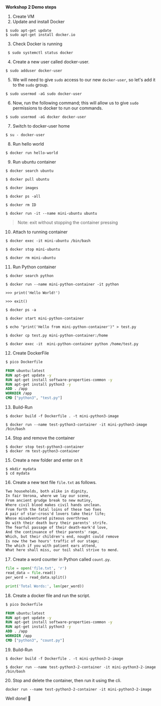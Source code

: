 **Workshop 2 Demo steps**

1. Create VM
2. Update and install Docker

```shell
$ sudo apt-get update
$ sudo apt-get install docker.io
```

3. Check Docker is running

```shell
 $ sudo systemctl status docker
```

4. Create a new user called docker-user.

```shell
$ sudo adduser docker-user
```

5. We will need to give `sudo` access to our new `docker-user`, so let's add it to the `sudo` group.

```shell
$ sudo usermod -aG sudo docker-user
```

6. Now, run the following command; this will allow us to give `sudo` permissions to docker to run our commands.

```shell
$ sudo usermod -aG docker docker-user
```

7. Switch to docker-user home

```shell
$ su - docker-user
```

8. Run hello world

```shell
$ docker run hello-world
```

9. Run ubuntu container

```shell
$ docker search ubuntu

$ docker pull ubuntu

$ docker images

$ docker ps -all

$ docker rm ID

$ docker run -it --name mini-ubuntu ubuntu
```
> Note: exit without stopping the container pressing

10. Attach to running container

```shell
$ docker exec -it mini-ubuntu /bin/bash 

$ docker stop mini-ubuntu

$ docker rm mini-ubuntu
```

11. Run Python container

```shell
$ docker search python

$ docker run --name mini-python-container -it python

>>> print('Hello World!')

>>> exit()

$ docker ps -a

$ docker start mini-python-container 

$ echo "print('Hello from mini-python-container')" > test.py

$ docker cp test.py mini-python-container:/home

$ docker exec -it  mini-python-container python /home/test.py
```

12. Create DockerFile

```dockerfile
$ pico Dockerfile

FROM ubuntu:latest
RUN apt-get update -y
RUN apt-get install software-properties-common -y
RUN apt-get install python3 -y
ADD . /app
WORKDIR /app
CMD ["python3", "test.py"]
```

13. Build-Run

```shell
$ docker build -f Dockerfile . -t mini-python3-image

$ docker run --name test-python3-container -it mini-python3-image /bin/bash
```

14. Stop and remove the container

```shell
$ docker stop test-python3-container
$ docker rm test-python3-container
```

15. Create a new folder and enter on it

```shell
$ mkdir mydata
$ cd mydata
```

16. Create a new text file `file.txt` as follows.

```tex
Two households, both alike in dignity,
In fair Verona, where we lay our scene,
From ancient grudge break to new mutiny,
Where civil blood makes civil hands unclean.
From forth the fatal loins of these two foes
A pair of star-cross'd lovers take their life;
Whose misadventured piteous overthrows
Do with their death bury their parents' strife.
The fearful passage of their death-mark'd love,
And the continuance of their parents' rage,
Which, but their children's end, nought could remove
Is now the two hours' traffic of our stage;
The which if you with patient ears attend,
What here shall miss, our toil shall strive to mend.
```

17. Create a word counter in Python called `count.py`.

```python
file = open('file.txt', 'r')
read_data = file.read()
per_word = read_data.split()

print('Total Words:', len(per_word))
```

18. Create a docker file and run the script.

```dockerfile
$ pico Dockerfile

FROM ubuntu:latest
RUN apt-get update -y
RUN apt-get install software-properties-common -y
RUN apt-get install python3 -y
ADD . /app
WORKDIR /app
CMD ["python3", "count.py"]
```

19. Build-Run

```shell
$ docker build -f Dockerfile . -t mini-python3-2-image

$ docker run --name test-python3-2-container -it mini-python3-2-image /bin/bash
```
20. Stop and delete the container, then run it using the cli.

```shell
docker run --name test-python3-2-container -it mini-python3-2-image
```

Well done! :checkered_flag:
